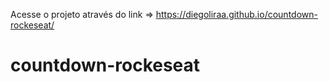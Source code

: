 

 Acesse o projeto através do link => https://diegoliraa.github.io/countdown-rockeseat/
 
 # countdown-rockeseat
